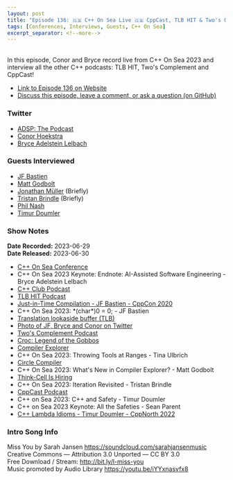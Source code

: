 ```yaml
---
layout: post
title: "Episode 136: 🇬🇧 C++ On Sea Live 🇬🇧 CppCast, TLB HIT & Two's Complement!"
tags: [Conferences, Interviews, Guests, C++ On Sea]
excerpt_separator: <!--more-->
---
```


<div id="buzzsprout-player-13138874"></div><script src="https://www.buzzsprout.com/1501960/13138874-episode-136-c-on-sea-live-cppcast-tlb-hit-two-s-complement.js?container_id=buzzsprout-player-13138874&player=small" type="text/javascript" charset="utf-8"></script>

<br>In this episode, Conor and Bryce record live from C++ On Sea 2023 and interview all the other C++ podcasts: TLB HIT, Two's Complement and CppCast!
<!--more-->

* [Link to Episode 136 on Website](https://adspthepodcast.com/2023/06/30/Episode-136.html)
* [Discuss this episode, leave a comment, or ask a question (on GitHub)](https://github.com/codereport/adsp2/discussions/27)

### Twitter
 
* [ADSP: The Podcast](https://twitter.com/adspthepodcast)
* [Conor Hoekstra](https://twitter.com/code_report)
* [Bryce Adelstein Lelbach](https://twitter.com/blelbach)

### Guests Interviewed

* [JF Bastien](https://twitter.com/jfbastien)
* [Matt Godbolt](https://twitter.com/mattgodbolt)
* [Jonathan Müller](https://twitter.com/foonathan) (Briefly)
* [Tristan Brindle](https://twitter.com/tristanbrindle) (Briefly)
* [Phil Nash](https://twitter.com/phil_nash)
* [Timur Doumler](https://twitter.com/timur_audio)

### Show Notes
 
**Date Recorded:** 2023-06-29 <br>
**Date Released:** 2023-06-30

* [C++ On Sea Conference](https://cpponsea.uk/)
* C++ On Sea 2023 Keynote: Endnote: AI-Assisted Software Engineering - Bryce Adelstein Lelbach
* [C++ Club Podcast](https://cppclub.uk/)
* [TLB HIT Podcast](https://tlbh.it/)
* [Just-in-Time Compilation - JF Bastien - CppCon 2020](https://www.youtube.com/watch?v=tWvaSkgVPpA)
* C++ On Sea 2023: \*(char\*)0 = 0; - JF Bastien
* [Translation lookaside buffer (TLB)](https://en.wikipedia.org/wiki/Translation_lookaside_buffer)
* [Photo of JF, Bryce and Conor on Twitter](https://twitter.com/blelbach/status/1674517185480278017?s=20)
* [Two's Complement Podcast](https://www.twoscomplement.org/)
* [Croc: Legend of the Gobbos](https://en.wikipedia.org/wiki/Croc:_Legend_of_the_Gobbos)
* [Compiler Explorer](https://godbolt.org/)
* C++ On Sea 2023: Throwing Tools at Ranges - Tina Ulbrich
* [Circle Compiler](https://www.circle-lang.org/)
* C++ On Sea 2023: What's New in Compiler Explorer? - Matt Godbolt
* [Think-Cell Is Hiring](https://www.think-cell.com/en/career/jobs/development)
* C++ On Sea 2023: Iteration Revisited - Tristan Brindle
* [CppCast Podcast](https://cppcast.com/) 
* C++ on Sea 2023: C++ and Safety - Timur Doumler
* C++ on Sea 2023 Keynote: All the Safeties - Sean Parent
* [C++ Lambda Idioms - Timur Doumler - CppNorth 2022](https://www.youtube.com/watch?v=iWKewYYKPHk)  

### Intro Song Info
 
Miss You by Sarah Jansen https://soundcloud.com/sarahjansenmusic<br>
Creative Commons — Attribution 3.0 Unported — CC BY 3.0<br>
Free Download / Stream: http://bit.ly/l-miss-you<br>
Music promoted by Audio Library https://youtu.be/iYYxnasvfx8<br>
